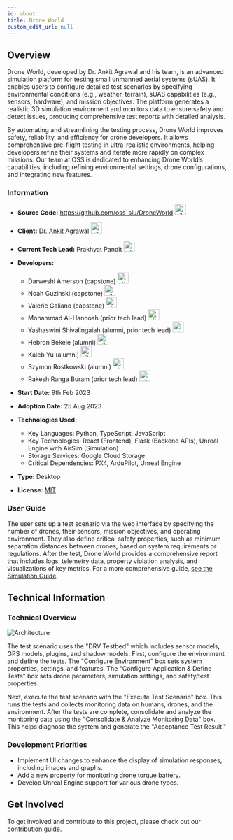 ```yaml
---
id: about
title: Drone World
custom_edit_url: null
---
```


## Overview
Drone World, developed by Dr. Ankit Agrawal and his team, is an advanced simulation platform for testing small unmanned aerial systems (sUAS). 
It enables users to configure detailed test scenarios by specifying environmental conditions (e.g., weather, terrain), sUAS capabilities (e.g., sensors, hardware), and mission objectives. 
The platform generates a realistic 3D simulation environment and monitors data to ensure safety and detect issues, producing comprehensive test reports with detailed analysis.

By automating and streamlining the testing process, Drone World improves safety, reliability, and efficiency for drone developers. 
It allows comprehensive pre-flight testing in ultra-realistic environments, helping developers refine their systems and iterate more rapidly on complex missions. 
Our team at OSS is dedicated to enhancing Drone World’s capabilities, including refining environmental settings, drone configurations, and integrating new features.

### Information

- **Source Code:**  https://github.com/oss-slu/DroneWorld [<img src="/img/git-alt.svg" alt="git" width="25" height="25" />](https://github.com/oss-slu/DroneWorld)
- **Client:** [Dr. Ankit Agrawal](https://www.slu.edu/science-and-engineering/academics/computer-science/faculty-and-staff/ankit-agrawal.php) [<img src="/img/github.svg" alt="github" width="25" height="25" />](https://github.com/ankyAgrawal)
- **Current Tech Lead:** Prakhyat Pandit [<img src="/img/github.svg" alt="github" width="25" height="25" />](https://github.com/prakhyatpandit)
- **Developers:**
    - Darweshi Amerson (capstone) [<img src="/img/github.svg" alt="github" width="25" height="25" />](https://github.com/damerson1)
    - Noah Guzinski (capstone) [<img src="/img/github.svg" alt="github" width="25" height="25" />](https://github.com/nguzinski) 
    - Valerie Galiano (capstone) [<img src="/img/github.svg" alt="github" width="25" height="25" />](https://github.com/Hoshi-Okami)
    - Mohammad Al-Hanoosh (prior tech lead) [<img src="/img/github.svg" alt="github" width="25" height="25" />](https://github.com/mohamdlog)
    - Yashaswini Shivalingaiah (alumni, prior tech lead) [<img src="/img/github.svg" alt="github" width="25" height="25" />](https://github.com/yashaswini-slu)
    - Hebron Bekele (alumni) [<img src="/img/github.svg" alt="github" width="25" height="25" />](https://github.com/hebronh)
    - Kaleb Yu (alumni) [<img src="/img/github.svg" alt="github" width="25" height="25" />](https://github.com/kalyus)
    - Szymon Rostkowski (alumni) [<img src="/img/github.svg" alt="github" width="25" height="25" />](https://github.com/sr259)
    -  Rakesh Ranga Buram (prior tech lead) [<img src="/img/github.svg" alt="github" width="25" height="25" />](https://github.com/Rakesh-Ranga-Buram)
     
- **Start Date:** 9th Feb 2023
- **Adoption Date:** 25 Aug 2023
- **Technologies Used:**
    - Key Languages: Python, TypeScript, JavaScript
    - Key Technologies: React (Frontend), Flask (Backend APIs), Unreal Engine with AirSim (Simulation)
    - Storage Services: Google Cloud Storage
    - Critical Dependencies: PX4, ArduPilot, Unreal Engine
- **Type:** Desktop
- **License:** [MIT](https://opensource.org/license/mit)

### User Guide

The user sets up a test scenario via the web interface by specifying the number of drones, their sensors, mission objectives, and operating environment. 
They also define critical safety properties, such as minimum separation distances between drones, based on system requirements or regulations. 
After the test, Drone World provides a comprehensive report that includes logs, telemetry data, property violation analysis, and visualizations of key metrics. 
For a more comprehensive guide, [see the Simulation Guide](https://github.com/oss-slu/DroneWorld/wiki/Simulation-Guide).

## Technical Information

### Technical Overview

![Architecture](DroneWorld%20Architecture.png)

The test scenario uses the "DRV Testbed" which includes sensor models, GPS models, plugins, and shadow models. First, configure the environment and define the tests. The "Configure Environment" box sets system properties, settings, and features. The "Configure Application & Define Tests" box sets drone parameters, simulation settings, and safety/test properties.

Next, execute the test scenario with the "Execute Test Scenario" box. This runs the tests and collects monitoring data on humans, drones, and the environment. After the tests are complete, consolidate and analyze the monitoring data using the "Consolidate & Analyze Monitoring Data" box. This helps diagnose the system and generate the "Acceptance Test Result."

### Development Priorities

- Implement UI changes to enhance the display of simulation responses, including images and graphs.
- Add a new property for monitoring drone torque battery.
- Develop Unreal Engine support for various drone types.

## Get Involved

To get involved and contribute to this project, please check out our [contribution guide.](https://github.com/oss-slu/DroneWorld/wiki/Contributing-Guide)